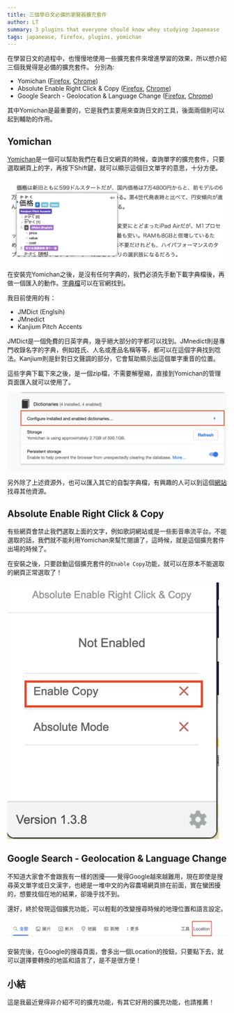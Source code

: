 ```yaml
---
title: 三個學日文必備的瀏覽器擴充套件
author: LT
summary: 3 plugins that everyone should know whey studying Japanease
tags: japanease, firefox, plugins, yomichan
---
```


在學習日文的過程中，也慢慢地使用一些擴充套件來增進學習的效果，所以想介紹三個我覺得是必備的擴充套件。
分別為:

  - Yomichan ([Firefox](https://addons.mozilla.org/zh-TW/firefox/addon/yomichan/), [Chrome](https://chrome.google.com/webstore/detail/yomichan/ogmnaimimemjmbakcfefmnahgdfhfami))
  - Absolute Enable Right Click & Copy ([Firefox](https://addons.mozilla.org/zh-TW/firefox/addon/absolute-enable-right-click/), [Chrome](https://chrome.google.com/webstore/detail/absolute-enable-right-cli/jdocbkpgdakpekjlhemmfcncgdjeiika))
  - Google Search - Geolocation & Language Change ([Firefox](https://addons.mozilla.org/zh-TW/firefox/addon/googlesearchgeolocationlang/), [Chrome](https://chrome.google.com/webstore/detail/google-search-geolocation/gglakldnncaidfodbmpaodhdknnlkjbb))

其中Yomichan是最重要的，它是我們主要用來查詢日文的工具，後面兩個則可以起到輔助的作用。

## Yomichan

[Yomichan](https://foosoft.net/projects/yomichan/)是一個可以幫助我們在看日文網頁的時候，查詢單字的擴充套件，只要選取網頁上的字，再按下Shift鍵，就可以顯示這個日文單字的意思，十分方便。

![](/images/yomichan.png)

在安裝完Yomichan之後，是沒有任何字典的，我們必須先手動下載字典檔後，再做一個匯入的動作。[字典檔](https://foosoft.net/projects/yomichan/#dictionaries)可以在官網找到。

我目前使用的有：

 - JMDict (Englsih)
 - JMnedict
 - Kanjium Pitch Accents

JMDict是一個免費的日英字典，幾乎絕大部分的字都可以找到。JMnedict則是專門收錄名字的字典，例如姓氏、人名或產品名稱等等，都可以在這個字典找到唸法。Kanjium則是針對日文聲調的部分，它會幫助顯示出這個單字重音的位置。

這些字典下載下來之後，是一個zip檔，不需要解壓縮，直接到Yomichan的管理頁面匯入就可以使用了。

![](/images/yomichan2.png)

另外除了上述資源外，也可以匯入其它的自製字典檔，有興趣的人可以到這個[網站](https://learnjapanese.moe/)找尋其他資源。

## Absolute Enable Right Click & Copy

有些網頁會禁止我們選取上面的文字，例如歌詞網站或是一些影音串流平台。不能選取的話，我們就不能利用Yomichan來幫忙閱讀了，這時候，就是這個擴充套件出場的時候了。

在安裝之後，只要啟動這個擴充套件的`Enable Copy`功能，就可以在原本不能選取的網頁正常選取了！

![](/images/copyText.png)

## Google Search - Geolocation & Language Change

不知道大家會不會跟我有一樣的困擾——覺得Google越來越難用，現在即使是搜尋英文單字或日文漢字，也總是一堆中文的內容農場網頁排在前面，實在蠻困擾的，想要找個在地的結果，卻幾乎找不到。

還好，終於發現這個擴充功能，可以輕鬆的改變搜尋時候的地理位置和語言設定。

![](/images/location.png)

安裝完後，在Google的搜尋頁面，會多出一個Location的按鈕，只要點下去，就可以選擇要轉換的地區和語言了，是不是很方便！

## 小結

這是我最近覺得非介紹不可的擴充功能，有其它好用的擴充功能，也請推薦！


